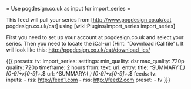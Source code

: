 = Use pogdesign.co.uk as input for import_series =

This feed will pull your series from [http://www.pogdesign.co.uk/cat pogdesign.co.uk/cat] using [wiki:Plugins/import_series import_series]

First you need to set up your account at pogdesign.co.uk and select your series. Then you need to locate the iCal-url (Hint: "Download iCal file"). It will look like this: http://pogdesign.co.uk/cat/download_ics/<a bunch of letters and numbers>

{{{
presets:
  tv:
    import_series:
      settings:
        min_quality: dsr
        max_quality: 720p
        quality: 720p
        timeframe: 2 hours
      from:
        text:
          url: <your url>
          entry:
            title: ^SUMMARY:(.*) [0-9]+x[0-9]+.*$
            url: ^SUMMARY:(.*) [0-9]+x[0-9]+.*$
feeds:
  tv:     
    inputs:
      - rss: http://feed1.com
      - rss: http://feed2.com
    preset:
      - tv
}}}